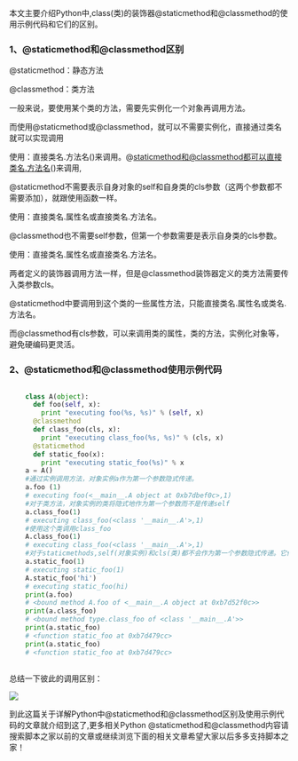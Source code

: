 本文主要介绍Python中,class(类)的装饰器@staticmethod和@classmethod的使用示例代码和它们的区别。  

###  1、@staticmethod和@classmethod区别

@staticmethod：静态方法

@classmethod：类方法

一般来说，要使用某个类的方法，需要先实例化一个对象再调用方法。

而使用@staticmethod或@classmethod，就可以不需要实例化，直接通过类名就可以实现调用

使用：直接类名.方法名()来调用。@staticmethod和@classmethod都可以直接类名.方法名()来调用,

@staticmethod不需要表示自身对象的self和自身类的cls参数（这两个参数都不需要添加），就跟使用函数一样。

使用：直接类名.属性名或直接类名.方法名。

@classmethod也不需要self参数，但第一个参数需要是表示自身类的cls参数。

使用：直接类名.属性名或直接类名.方法名。

两者定义的装饰器调用方法一样，但是@classmethod装饰器定义的类方法需要传入类参数cls。

@staticmethod中要调用到这个类的一些属性方法，只能直接类名.属性名或类名.方法名。

而@classmethod有cls参数，可以来调用类的属性，类的方法，实例化对象等，避免硬编码更灵活。

###  2、@staticmethod和@classmethod使用示例代码

```python

    class A(object):
      def foo(self, x):
        print "executing foo(%s, %s)" % (self, x)
      @classmethod
      def class_foo(cls, x):
        print "executing class_foo(%s, %s)" % (cls, x)
      @staticmethod
      def static_foo(x):
        print "executing static_foo(%s)" % x  
    a = A()
    #通过实例调用方法，对象实例a作为第一个参数隐式传递。
    a.foo (1)
    # executing foo(<__main__.A object at 0xb7dbef0c>,1)
    #对于类方法，对象实例的类将隐式地作为第一个参数而不是传递self
    a.class_foo(1)
    # executing class_foo(<class '__main__.A'>,1)
    #使用这个类调用class_foo
    A.class_foo(1)
    # executing class_foo(<class '__main__.A'>,1)
    #对于staticmethods,self(对象实例)和cls(类)都不会作为第一个参数隐式传递。它们的行为类似普通函数，除了你可以从实例或类中调用它们
    a.static_foo(1)
    # executing static_foo(1)
    A.static_foo('hi')
    # executing static_foo(hi)
    print(a.foo)
    # <bound method A.foo of <__main__.A object at 0xb7d52f0c>>
    print(a.class_foo)
    # <bound method type.class_foo of <class '__main__.A'>>
    print(a.static_foo)
    # <function static_foo at 0xb7d479cc>
    print(a.static_foo)
    # <function static_foo at 0xb7d479cc>
     
```

总结一下彼此的调用区别：  

![](https://img.jbzj.com/file_images/article/202012/20201214100921565.png?2020111410942)

到此这篇关于详解Python中@staticmethod和@classmethod区别及使用示例代码的文章就介绍到这了,更多相关Python
@staticmethod和@classmethod内容请搜索脚本之家以前的文章或继续浏览下面的相关文章希望大家以后多多支持脚本之家！

